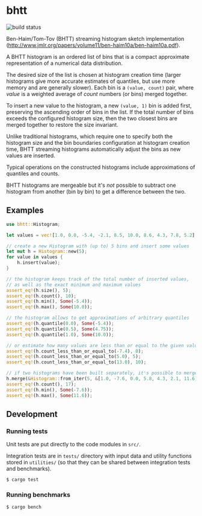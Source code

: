 # bhtt

![build status](https://github.com/malor/bhtt/actions/workflows/tests.yaml/badge.svg)

Ben-Haim/Tom-Tov (BHTT) streaming histogram sketch implementation
(<http://www.jmlr.org/papers/volume11/ben-haim10a/ben-haim10a.pdf>).

A BHTT histogram is an ordered list of bins that is a compact
approximate representation of a numerical data distribution.

The desired size of the list is chosen at histogram creation time (larger
histograms give more accurate estimates of quantiles, but use more memory
and are generally slower). Each bin is a `(value, count)` pair, where *value*
is a weighted average of *count* numbers (or bins) merged together.

To insert a new value to the histogram, a new `(value, 1)` bin is added first,
preserving the ascending order of bins in the list. If the total number of
bins exceeds the configured histogram size, then the two closest bins are
merged together to restore the size invariant.

Unlike traditional histograms, which require one to specify both the
histogram size and the bin boundaries configuration at histogram creation
time, BHTT streaming histograms automatically adjust the bins as new values
are inserted.

Typical operations on the constructed histograms include approximations
of quantiles and counts.

BHTT histograms are mergeable but it's *not* possible to subtract one
histogram from another (bin by bin) to get a difference between the two.

## Examples

```rust
use bhtt::Histogram;

let values = vec![1.0, 0.0, -5.4, -2.1, 8.5, 10.0, 8.6, 4.3, 7.8, 5.2];

// create a new Histogram with (up to) 5 bins and insert some values
let mut h = Histogram::new(5);
for value in values {
    h.insert(value);
}

// the histogram keeps track of the total number of inserted values,
// as well as the exact minimum and maximum values
assert_eq!(h.size(), 5);
assert_eq!(h.count(), 10);
assert_eq!(h.min(), Some(-5.4));
assert_eq!(h.max(), Some(10.0));

// the histogram allows to get approximations of arbitrary quantiles
assert_eq!(h.quantile(0.0), Some(-5.4));
assert_eq!(h.quantile(0.5), Some(4.75));
assert_eq!(h.quantile(1.0), Some(10.0));

// or estimate how many values are less than or equal to the given value
assert_eq!(h.count_less_than_or_equal_to(-7.4), 0);
assert_eq!(h.count_less_than_or_equal_to(5.0), 5);
assert_eq!(h.count_less_than_or_equal_to(13.0), 10);

// if two histograms have been built separately, it's possible to merge them together
h.merge(&Histogram::from_iter(5, &[1.0, -7.6, 0.0, 5.8, 4.3, 2.1, 11.6]));
assert_eq!(h.count(), 17);
assert_eq!(h.min(), Some(-7.6));
assert_eq!(h.max(), Some(11.6));
```

## Development

### Running tests

Unit tests are put directly to the code modules in `src/`.

Integration tests are in `tests/` directory with input data and
utility functions stored in `utilities/` (so that they can be shared
between integration tests and benchmarks).

```shell
$ cargo test
```

### Running benchmarks

```shell
$ cargo bench
```
